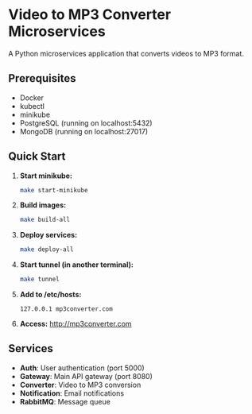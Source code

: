 # Video to MP3 Converter Microservices

A Python microservices application that converts videos to MP3 format.

## Prerequisites

- Docker
- kubectl
- minikube
- PostgreSQL (running on localhost:5432)
- MongoDB (running on localhost:27017)

## Quick Start

1. **Start minikube:**

   ```bash
   make start-minikube
   ```

2. **Build images:**

   ```bash
   make build-all
   ```

3. **Deploy services:**

   ```bash
   make deploy-all
   ```

4. **Start tunnel (in another terminal):**

   ```bash
   make tunnel
   ```

5. **Add to /etc/hosts:**

   ```
   127.0.0.1 mp3converter.com
   ```

6. **Access:** http://mp3converter.com

## Services

- **Auth**: User authentication (port 5000)
- **Gateway**: Main API gateway (port 8080)
- **Converter**: Video to MP3 conversion
- **Notification**: Email notifications
- **RabbitMQ**: Message queue
